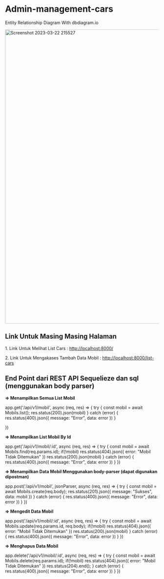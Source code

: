 # Admin-management-cars

<div>
<p>Entity Relationship Diagram With dbdiagram.io</p>
<img width="960" alt="Screenshot 2023-03-22 215527" src="https://user-images.githubusercontent.com/90021411/226944686-3451e817-d620-4440-9066-017b49b2bd9c.png">
</div>

<div>
<h2>Link Untuk Masing Masing Halaman</h2>
<p>1. Link Untuk Melihat List Cars : <a href="http://localhost:8000/">http://localhost:8000/</a></p>
<p>2. Link Untuk Mengakases Tambah Data Mobil : <a href="http://localhost:8000/list-cars">http://localhost:8000/list-cars</a></p>
</div>

<div>
<h2>End Point dari REST API Sequelieze dan sql (menggunakan body parser)</h2>
<p><b>=> Menampilkan Semua List Mobil</b></p>
<p>
app.get('/api/v1/mobil', async (req, res) => {
  try {
    const mobil = await Mobils.list();
    res.status(200).json(mobil)
  } catch (error) {
    res.status(400).json({
      message: "Error",
      data: error
    })
  }
  
})</p>

<p><b>=> Menampilkan List Mobil By Id</b></p>
<p>
app.get('/api/v1/mobil/:id', async (req, res) => {
  try {
    const mobil = await Mobils.find(req.params.id);
    if(!mobil) res.status(404).json({
        error: "Mobil Tidak Ditemukan"
    })  
    res.status(200).json(mobil)
  } catch (error) {
    res.status(400).json({
      message: "Error",
      data: error
    })
  }
})</p>

<p><b>=> Menampilkan Data Mobil Menggunakan body-parser (dapat digunakan dipostman)</b></p>
<p>
app.post('/api/v1/mobil', jsonParser, async (req, res) => {
  try {
    const mobil = await Mobils.create(req.body);
    res.status(201).json({
    message: "Sukses",
    data: mobil
  })
  } catch (error) {
    res.status(400).json({
      message: "Error",
      data: error
    })
  }
})</p>

<p><b>=> Mengedit Data Mobil</b></p>
<p>
app.post('/api/v1/mobil/:id', async (req, res) => {
  try {
    const mobil = await Mobils.update(req.params.id, req.body);
    if(!mobil) res.status(404).json({
        error: "Mobil Tidak Ditemukan"
    })  
    res.status(200).json(mobil)
  } catch (error) {
    res.status(400).json({
      message: "Error",
      data: error
    })
  }
})</p>

<p><b>=> Menghapus Data Mobil</b></p>
<p>
app.delete('/api/v1/mobil/:id', async (req, res) => {
  try {
    const mobil = await Mobils.delete(req.params.id);
    if(!mobil) res.status(404).json({
        error: "Mobil Tidak Ditemukan"
    })
    res.status(204).end();
  } catch (error) {
    res.status(400).json({
      message: "Error",
      data: error
    })
  }
})</p>


</div>
